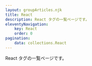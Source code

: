 ```yaml
---
layout: groupArticles.njk
title: React
description: React タグの一覧ページです。
eleventyNavigation:
    key: React
    order: 0
pagination:
    data: collections.React
---
```


React タグの一覧ページです。
